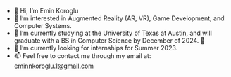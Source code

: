 - 👋 Hi, I’m Emin Koroglu
- 👀 I’m interested in Augmented Reality (AR, VR), Game Development, and Computer Systems.
- 🌱 I’m currently studying at the University of Texas at Austin, and will graduate with a BS in Computer Science by December of 2024. 🤘
- 💞️ I’m currently looking for internships for Summer 2023. 
- 📫 Feel free to contact me through my email at: eminnkoroglu.1@gmail.com

<!---
Emin5001/Emin5001 is a ✨ special ✨ repository because its `README.md` (this file) appears on your GitHub profile.
You can click the Preview link to take a look at your changes.
--->
